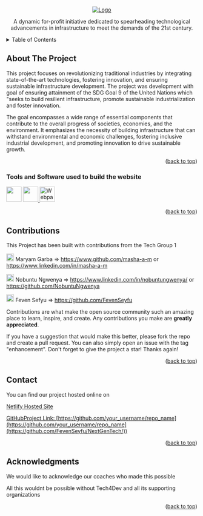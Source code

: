 <a name="readme-top"></a>

<br />
<div align="center">
  <a href="https://github.com/othneildrew/Best-README-Template">
    <img src="./header_files/Logo(1).png" alt="Logo">
  </a>

A dynamic for-profit initiative dedicated to spearheading technological advancements in infrastructure to meet the demands of the 21st century.
</div>

<!-- TABLE OF CONTENTS -->
<details>
  <summary>Table of Contents</summary>
  <ol>
    <li>
      <a href="#about-the-project">About The Project</a>
      <ul>
        <li><a href="#built-with">Software and Tools Used</a></li>
      </ul>
    </li>
    <li><a href="#contributions">Contributions</a></li>
    <li><a href="#contact">Contact</a></li>
    <li><a href="#acknowledgments">Acknowledgments</a></li>
  </ol>
</details>

## About The Project

This project focuses on revolutionizing traditional industries by integrating state-of-the-art technologies, fostering innovation, and ensuring sustainable infrastructure development. The project was development with goal of ensuring attainment of the SDG Goal 9 of the United Nations which "seeks to build resilient infrastructure, promote sustainable industrialization and foster innovation.

The goal encompasses a wide range of essential components that contribute to the overall progress of societies, economies, and the environment. It emphasizes the necessity of building infrastructure that can withstand environmental and economic challenges, fostering inclusive industrial development, and promoting innovation to drive sustainable growth.

<p align="right">(<a href="#readme-top">back to top</a>)</p>

### Tools and Software used to build the website

<div align="left">
  <img width="40" height="40" src="https://www.w3.org/html/logo/downloads/HTML5_Badge.svg">
  <a href="https://github.com/webpack/webpack">
    <img width="40" height="40"
      src="https://webpack.js.org/assets/icon-square-big.svg">
        <img width="40" height="40" title="Webpack Plugin" src="http://michael-ciniawsky.github.io/postcss-load-plugins/logo.svg">

  </a>
  <div>
 

<p align="right">(<a href="#readme-top">back to top</a>)</p>

## Contributions 

This Project has been built with contributions from the Tech Group 1

<img src="https://avatars.githubusercontent.com/u/106096238?v=4" width=20px> Maryam Garba => https://www.github.com/masha-a-m  or https://www.linkedin.com/in/masha-a-m

<img src="https://avatars.githubusercontent.com/u/153824359?v=4" width=20px> Nobuntu Ngwenya => https://www.linkedin.com/in/nobuntungwenya/ or https://github.com/NobuntuNgwenya

<img src="https://avatars.githubusercontent.com/u/91325016?v=4" width =20px> Feven Sefyu => https://github.com/FevenSeyfu

Contributions are what make the open source community such an amazing place to learn, inspire, and create. Any contributions you make are **greatly appreciated**.

If you have a suggestion that would make this better, please fork the repo and create a pull request. You can also simply open an issue with the tag "enhancement".
Don't forget to give the project a star! Thanks again!

<p align="right">(<a href="#readme-top">back to top</a>)</p>


## Contact

You can find our project hosted online on <p><a href="https://app.netlify.com/sites/nextgen-tech/deploys/65b5372d87d0250008aa07f6">Netlify Hosted Site</p>

GitHubProject Link: [https://github.com/your_username/repo_name](https://github.com/your_username/repo_name](https://github.com/FevenSeyfu/NextGenTech/))

<p align="right">(<a href="#readme-top">back to top</a>)</p>


## Acknowledgments
We would like to acknowledge our coaches who made this possible

All this wouldnt be possible without Tech4Dev and all its supporting organizations

<p align="right">(<a href="#readme-top">back to top</a>)</p>




